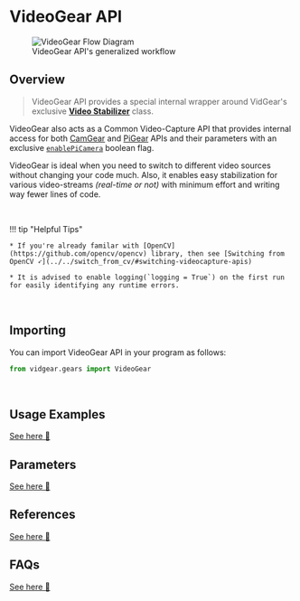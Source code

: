 <!--
===============================================
vidgear library source-code is deployed under the Apache 2.0 License:

Copyright (c) 2019-2020 Abhishek Thakur(@abhiTronix) <abhi.una12@gmail.com>

Licensed under the Apache License, Version 2.0 (the "License");
you may not use this file except in compliance with the License.
You may obtain a copy of the License at

   http://www.apache.org/licenses/LICENSE-2.0

Unless required by applicable law or agreed to in writing, software
distributed under the License is distributed on an "AS IS" BASIS,
WITHOUT WARRANTIES OR CONDITIONS OF ANY KIND, either express or implied.
See the License for the specific language governing permissions and
limitations under the License.
===============================================
-->

# VideoGear API 

<figure>
  <img src="../../../assets/images/videogear_workflow.png" alt="VideoGear Flow Diagram" loading="lazy" class="center-small"/>
  <figcaption>VideoGear API's generalized workflow</figcaption>
</figure>

## Overview

> VideoGear API provides a special internal wrapper around VidGear's exclusive [**Video Stabilizer**](../../stabilizer/overview/) class. 

VideoGear also acts as a Common Video-Capture API that provides internal access for both [CamGear](../../camgear/overview/) and [PiGear](../../pigear/overview/) APIs and their parameters with an exclusive [`enablePiCamera`](../params/#enablepicamera) boolean flag.

VideoGear is ideal when you need to switch to different video sources without changing your code much. Also, it enables easy stabilization for various video-streams _(real-time or not)_  with minimum effort and writing way fewer lines of code.

&thinsp; 

!!! tip "Helpful Tips"

	* If you're already familar with [OpenCV](https://github.com/opencv/opencv) library, then see [Switching from OpenCV ➶](../../switch_from_cv/#switching-videocapture-apis)

	* It is advised to enable logging(`logging = True`) on the first run for easily identifying any runtime errors.

&thinsp; 

## Importing

You can import VideoGear API in your program as follows:

```python
from vidgear.gears import VideoGear
```

&thinsp;

## Usage Examples

<div>
<a href="../usage/">See here 🚀</a>
</div>

## Parameters

<div>
<a href="../params/">See here 🚀</a>
</div>

## References

<div>
<a href="../../../bonus/reference/videogear/">See here 🚀</a>
</div>


## FAQs

<div>
<a href="../../../help/videogear_faqs/">See here 🚀</a>
</div>

&thinsp; 